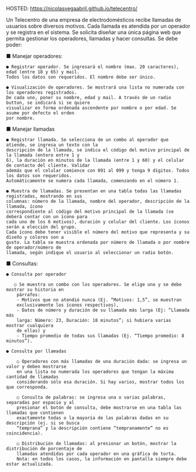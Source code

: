 HOSTED: https://nicolasvegaabril.github.io/telecentro/


Un Telecentro de una empresa de electrodomésticos recibe llamadas de usuarios sobre diversos
motivos. Cada llamada es atendida por un operador y se registra en el sistema. Se solicita diseñar una única página
web que permita gestionar los operadores, llamadas y hacer consultas.
Se debe poder:

■ Manejar operadores:
   
    ● Registrar operador. Se ingresará el nombre (max. 20 caracteres), edad (entre 18 y 65) y mail.
    Todos los datos son requeridos. El nombre debe ser único.
    
    ● Visualización de operadores. Se mostrará una lista no numerada con los operadores registrados.
    De cada uno, poner su nombre, edad y mail. A través de un radio button, se indicará si se quiere
    visualizar en forma ordenada ascendente por nombre o por edad. Se asume por defecto el orden
    por nombre.

■ Manejar llamadas
    
    ● Registrar llamada. Se selecciona de un combo al operador que atiende, se ingresa un texto con la
    descripción de la llamada, se indica el código del motivo principal de la llamada (entero entre 1 y
    6), la duración en minutos de la llamada (entre 1 y 60) y el celular de contacto del cliente. Validar
    además que el celular comience con 091 al 099 y tenga 9 dígitos. Todos los datos son requeridos.
    Automáticamente se numera cada llamada, comenzando en el número 1.
    
    ● Muestra de llamadas. Se presentan en una tabla todas las llamadas registradas, mostrando en sus
    columnas: número de la llamada, nombre del operador, descripción de la llamada, ícono
    correspondiente al código del motivo principal de la llamada (se deberá contar con un ícono para
    cada uno de los 6 motivos), duración y celular del cliente. Los íconos serán a elección del grupo.
    Cada ícono debe tener visible el número del motivo que representa y su diseño y colores son a
    gusto. La tabla se muestra ordenada por número de llamada o por nombre de operador/número de
    llamada, según indique el usuario al seleccionar un radio botón.

■ Consultas:
    
    ● Consulta por operador
       
       ○ Se muestra un combo con los operadores. Se elige uno y se debe mostrar su historia en
        párrafos:
        - Motivos que no atendió nunca (Ej. “Motivos: 1,5”, se muestran
        exclusivamente los íconos respectivos),
        - Datos de número y duración de su llamada más larga (Ej: “Llamada más
        larga: Número: 23, Duración: 18 minutos”; si hubiera varias mostrar cualquiera
        de ellas) y
        - Tiempo promedio de todas sus llamadas (Ej. “Tiempo promedio: 8 minutos”).

    ● Consulta por llamadas

        ○ Operadores con más llamadas de una duración dada: se ingresa un valor y deben mostrarse
        en una lista no numerada los operadores que tengan la máxima cantidad de llamadas
        considerando sólo esa duración. Si hay varios, mostrar todos los que corresponda.
        
        ○ Consulta de palabras: se ingresa una o varias palabras, separadas por espacio y al
        presionar el botón de consulta, debe mostrarse en una tabla las llamadas que contienen
        exactamente todas o la mayoría de las palabras dadas en su descripción (ej. si se busca
        “temprana” y la descripción contiene “tempranamente” no es coincidencia).
        
        ○ Distribución de llamadas: al presionar un botón, mostrar la distribución de porcentaje de
        llamadas atendidas por cada operador en una gráfica de torta.
        Nota: en todos los casos, la información en pantalla siempre debe estar actualizada.
